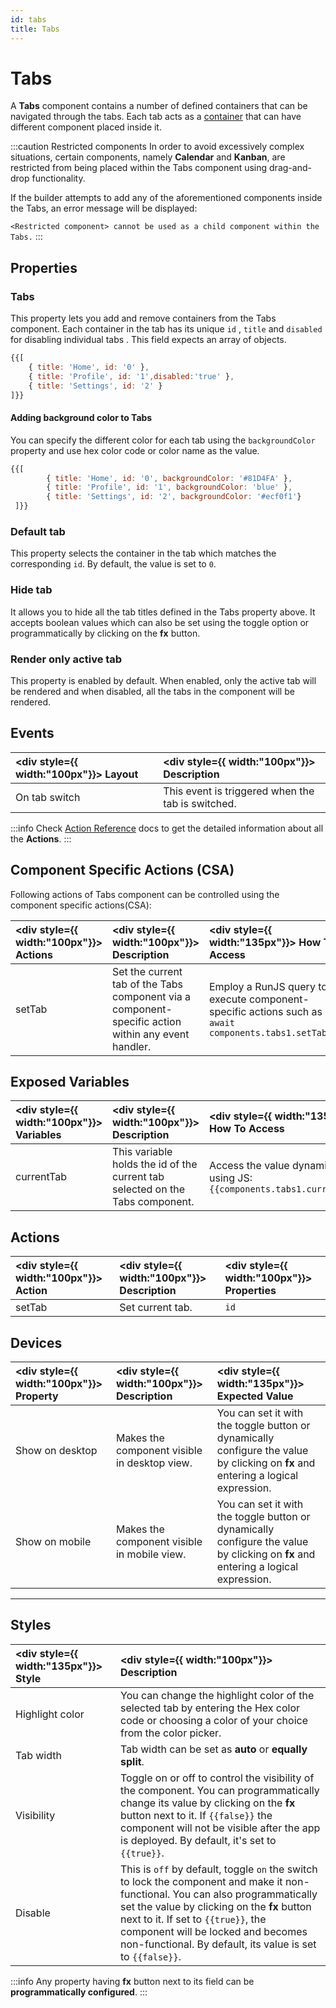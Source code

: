 ```yaml
---
id: tabs
title: Tabs
---
```


# Tabs

A **Tabs** component contains a number of defined containers that can be navigated through the tabs. Each tab acts as a [container](/docs/widgets/container/) that can have different component placed inside it.

:::caution Restricted components
In order to avoid excessively complex situations, certain components, namely **Calendar** and **Kanban**, are restricted from being placed within the Tabs component using drag-and-drop functionality.

If the builder attempts to add any of the aforementioned components inside the Tabs, an error message will be displayed:

`<Restricted component> cannot be used as a child component within the Tabs.`
:::

<div style={{paddingTop:'24px'}}>

## Properties

### Tabs

This property lets you add and remove containers from the Tabs component. Each container in the tab has its unique `id` , `title` and `disabled` for disabling individual tabs . This field expects an array of objects.

```js
{{[
    { title: 'Home', id: '0' },
    { title: 'Profile', id: '1',disabled:'true' },
    { title: 'Settings', id: '2' }
]}}
```

#### Adding background color to Tabs

You can specify the different color for each tab using the `backgroundColor` property and use hex color code or color name as the value.

```js
{{[ 
		{ title: 'Home', id: '0', backgroundColor: '#81D4FA' }, 
		{ title: 'Profile', id: '1', backgroundColor: 'blue' }, 
		{ title: 'Settings', id: '2', backgroundColor: '#ecf0f1'} 
 ]}}
```

### Default tab

This property selects the container in the tab which matches the corresponding `id`. By default, the value is set to `0`.

### Hide tab

It allows you to hide all the tab titles defined in the Tabs property above. It accepts boolean values which can also be set using the toggle option or programmatically by clicking on the **fx** button.

### Render only active tab

This property is enabled by default. When enabled, only the active tab will be rendered and when disabled, all the tabs in the component will be rendered.

</div>

<div style={{paddingTop:'24px'}}>

## Events

| <div style={{ width:"100px"}}> Layout </div> | <div style={{ width:"100px"}}> Description </div> |
|:----------- |:----------- |
| On tab switch | This event is triggered when the tab is switched. |

:::info
Check [Action Reference](/docs/category/actions-reference) docs to get the detailed information about all the **Actions**.
:::

</div>

<div style={{paddingTop:'24px'}}>

## Component Specific Actions (CSA)

Following actions of Tabs component can be controlled using the component specific actions(CSA):

| <div style={{ width:"100px"}}> Actions  </div>   | <div style={{ width:"100px"}}> Description </div> | <div style={{ width:"135px"}}> How To Access </div> |
|:----------- |:----------- |:--------- |
| setTab | Set the current tab of the Tabs component via a component-specific action within any event handler. | Employ a RunJS query to execute component-specific actions such as `await components.tabs1.setTab(1)` |

</div>

<div style={{paddingTop:'24px'}}>

## Exposed Variables

| <div style={{ width:"100px"}}> Variables </div>   | <div style={{ width:"100px"}}> Description </div> | <div style={{ width:"135px"}}> How To Access </div> |
|:----------- |:----------- |:--------- |
| currentTab | This variable holds the id of the current tab selected on the Tabs component. | Access the value dynamically using JS: `{{components.tabs1.currentTab}}`|

</div>

<div style={{paddingTop:'24px'}}>

## Actions

| <div style={{ width:"100px"}}> Action   </div>   | <div style={{ width:"100px"}}> Description </div> | <div style={{ width:"100px"}}> Properties </div> |
|:----------- |:----------- |:------------------ |
| setTab | Set current tab. | `id` |

</div>

<div style={{paddingTop:'24px'}}>

## Devices

| <div style={{ width:"100px"}}> Property </div> | <div style={{ width:"100px"}}> Description </div> | <div style={{ width:"135px"}}> Expected Value </div> |
|:--------------- |:----------------------------------------- | :------------------------------------------------------------------------------------------------------------- |
| Show on desktop | Makes the component visible in desktop view. | You can set it with the toggle button or dynamically configure the value by clicking on **fx** and entering a logical expression. |
| Show on mobile  | Makes the component visible in mobile view.  | You can set it with the toggle button or dynamically configure the value by clicking on **fx** and entering a logical expression. |

</div>

<div style={{paddingTop:'24px'}}>

----

## Styles

| <div style={{ width:"135px"}}> Style </div> | <div style={{ width:"100px"}}> Description </div> |
|:----------- |:----------- |
| Highlight color | You can change the highlight color of the selected tab by entering the Hex color code or choosing a color of your choice from the color picker. |
| Tab width | Tab width can be set as **auto** or **equally split**. |
| Visibility | Toggle on or off to control the visibility of the component. You can programmatically change its value by clicking on the **fx** button next to it. If `{{false}}` the  component will not be visible after the app is deployed. By default, it's set to `{{true}}`. |
| Disable | This is `off` by default, toggle `on` the switch to lock the component and make it non-functional. You can also programmatically set the value by clicking on the **fx** button next to it. If set to `{{true}}`, the component will be locked and becomes non-functional. By default, its value is set to `{{false}}`. |

:::info
Any property having **fx** button next to its field can be **programmatically configured**.
:::

</div>

